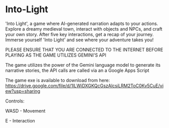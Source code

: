 # Into-Light
'Into Light', a game where AI-generated narration adapts to your actions. Explore a dreamy medieval town, interact with objects and NPCs, and craft your own story. After five key interactions, get a recap of your journey. Immerse yourself 'Into Light' and see where your adventure takes you!

PLEASE ENSURE THAT YOU ARE CONNECTED TO THE INTERNET BEFORE PLAYING AS THE GAME UTILIZES GEMINI'S API

The game utilizes the power of the Gemini language model to generate its narrative stories, the API calls are called via an a Google Apps Script

The game exe is available to download from here:
https://drive.google.com/file/d/1lLWiDXGKQcGszAlcsiLRM2ToC0Kv5CuE/view?usp=sharing

Controls:

WASD - Movement

E - Interaction
